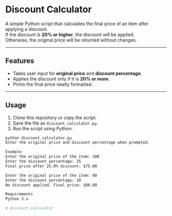 # Discount Calculator

A simple Python script that calculates the final price of an item after applying a discount.  
If the discount is **20% or higher**, the discount will be applied.  
Otherwise, the original price will be returned without changes.

---

## Features
- Takes user input for **original price** and **discount percentage**.
- Applies the discount only if it is **20% or more**.
- Prints the final price neatly formatted.

---

## Usage

1. Clone this repository or copy the script.
2. Save the file as `discount_calculator.py`.
3. Run the script using Python:

```bash
python discount_calculator.py
Enter the original price and discount percentage when prompted.

Example
Enter the original price of the item: 100
Enter the discount percentage: 25
Final price after 25.0% discount: $75.00

Enter the original price of the item: 80
Enter the discount percentage: 10
No discount applied. Final price: $80.00

Requirements
Python 3.x

# discount_calculator
